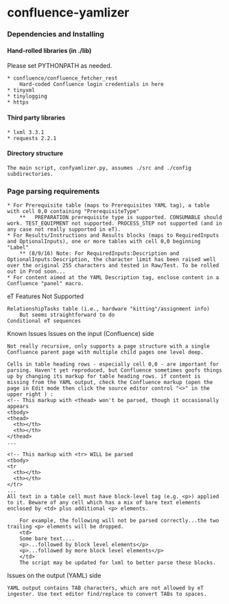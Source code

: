 # confluence-yamlizer

### Dependencies and Installing
#### Hand-rolled libraries (in ./lib)

Please set PYTHONPATH as needed.

    * confluence/confluence_fetcher_rest
        Hard-coded Confluence login credentials in here
    * tinyxml
    * tinylogging
    * https

#### Third party libraries

    * lxml 3.3.1
    * requests 2.2.1

#### Directory structure

    The main script, confyamlizer.py, assumes ./src and ./config subdirectories.

### Page parsing requirements

    * For Prerequisite table (maps to Prerequisites YAML tag), a table with cell 0,0 containing "PrerequisiteType"
        **   PREPARATION prerequisite type is supported. CONSUMABLE should work. TEST_EQUIPMENT not supported. PROCESS_STEP not supported (and in any case not really supported in eT).
    * For Results/Instructions and Results blocks (maps to RequiredInputs and OptionalInputs), one or more tables with cell 0,0 beginning "Label"
        ** (8/9/16) Note: For RequiredInputs:Description and OptionalInputs:Description, the character limit has been raised well over the original 255 characters and tested in Raw/Test. To be rolled out in Prod soon...
    * For content aimed at the YAML Description tag, enclose content in a Confluence "panel" macro.

eT Features Not Supported

    RelationshipTasks table (i.e., hardware "kitting"/assignment info)
        But seems straightforward to do
    Conditional eT sequences

Known Issues
Issues on the input (Confluence) side

    Not really recursive, only supports a page structure with a single Confluence parent page with multiple child pages one level deep.

    Cells in table heading rows - especially cell 0,0 - are important for parsing. Haven't yet reproduced, but Confluence sometimes goofs things up by changing its markup for table heading rows. if content is missing from the YAML output, check the Confluence markup (open the page in Edit mode then click the source editor control "<>" in the upper right ) :
    <!-- This markup with <thead> won't be parsed, though it occasionally appears
    <tbody>
    <thead>
      <th></th>
      <th></th>
    </thead>
    ...
     
    <!-- This markup with <tr> WILL be parsed
    <tbody>
    <tr
      <th></th>
      <th></th>
    </tr>
    ...
    All text in a table cell must have block-level tag (e.g. <p>) applied to it. Beware of any cell which has a mix of bare text elements enclosed by <td> plus additional <p> elements.

        For example, the following will not be parsed correctly...the two trailing <p> elements will be dropped.
        <td>
        Some bare text....
        <p>...followed by block level elements</p>
        <p>...followed by more block level elements</p>
        </td>
        The script may be updated for lxml to better parse these blocks.

Issues on the output (YAML) side

    YAML output contains TAB characters, which are not allowed by eT ingester. Use text editor find/replace to convert TABs to spaces.
